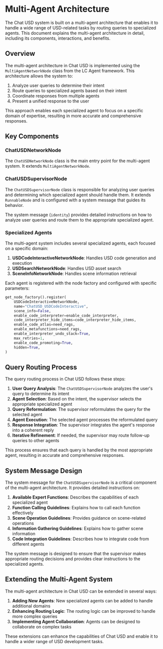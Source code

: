 # Multi-Agent Architecture

The Chat USD system is built on a multi-agent architecture that enables it to handle a wide range of USD-related tasks by routing queries to specialized agents. This document explains the multi-agent architecture in detail, including its components, interactions, and benefits.

## Overview

The multi-agent architecture in Chat USD is implemented using the `MultiAgentNetworkNode` class from the LC Agent framework. This architecture allows the system to:

1. Analyze user queries to determine their intent
2. Route queries to specialized agents based on their intent
3. Coordinate responses from multiple agents
4. Present a unified response to the user

This approach enables each specialized agent to focus on a specific domain of expertise, resulting in more accurate and comprehensive responses.

## Key Components

### ChatUSDNetworkNode

The `ChatUSDNetworkNode` class is the main entry point for the multi-agent system. It extends `MultiAgentNetworkNode`.

### ChatUSDSupervisorNode

The `ChatUSDSupervisorNode` class is responsible for analyzing user queries and determining which specialized agent should handle them. It extends `RunnableNode` and is configured with a system message that guides its behavior.

The system message (`identity`) provides detailed instructions on how to analyze user queries and route them to the appropriate specialized agent.

### Specialized Agents

The multi-agent system includes several specialized agents, each focused on a specific domain:

1. **USDCodeInteractiveNetworkNode**: Handles USD code generation and execution
2. **USDSearchNetworkNode**: Handles USD asset search
3. **SceneInfoNetworkNode**: Handles scene information retrieval

Each agent is registered with the node factory and configured with specific parameters:

```python
get_node_factory().register(
    USDCodeInteractiveNetworkNode,
    name="ChatUSD_USDCodeInteractive",
    scene_info=False,
    enable_code_interpreter=enable_code_interpreter,
    code_interpreter_hide_items=code_interpreter_hide_items,
    enable_code_atlas=need_rags,
    enable_metafunctions=need_rags,
    enable_interpreter_undo_stack=True,
    max_retries=1,
    enable_code_promoting=True,
    hidden=True,
)
```

## Query Routing Process

The query routing process in Chat USD follows these steps:

1. **User Query Analysis**: The `ChatUSDSupervisorNode` analyzes the user's query to determine its intent
2. **Agent Selection**: Based on the intent, the supervisor selects the appropriate specialized agent
3. **Query Reformulation**: The supervisor reformulates the query for the selected agent
4. **Agent Execution**: The selected agent processes the reformulated query
5. **Response Integration**: The supervisor integrates the agent's response into a coherent reply
6. **Iterative Refinement**: If needed, the supervisor may route follow-up queries to other agents

This process ensures that each query is handled by the most appropriate agent, resulting in accurate and comprehensive responses.

## System Message Design

The system message for the `ChatUSDSupervisorNode` is a critical component of the multi-agent architecture. It provides detailed instructions on:

1. **Available Expert Functions**: Describes the capabilities of each specialized agent
2. **Function Calling Guidelines**: Explains how to call each function effectively
3. **Scene Operation Guidelines**: Provides guidance on scene-related operations
4. **Information Gathering Guidelines**: Explains how to gather scene information
5. **Code Integration Guidelines**: Describes how to integrate code from different agents

The system message is designed to ensure that the supervisor makes appropriate routing decisions and provides clear instructions to the specialized agents.

## Extending the Multi-Agent System

The multi-agent architecture in Chat USD can be extended in several ways:

1. **Adding New Agents**: New specialized agents can be added to handle additional domains
2. **Enhancing Routing Logic**: The routing logic can be improved to handle more complex queries
3. **Implementing Agent Collaboration**: Agents can be designed to collaborate on complex tasks

These extensions can enhance the capabilities of Chat USD and enable it to handle a wider range of USD development tasks.
